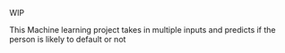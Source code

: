 WIP

This Machine learning project takes in multiple inputs and predicts if the person is likely to default or not
